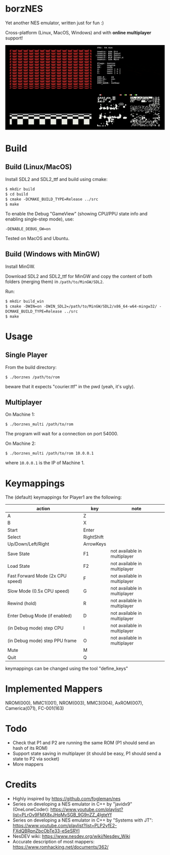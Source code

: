 # borzNES

Yet another NES emulator, written just for fun :)

Cross-platform (Linux, MacOS, Windows) and with **online multiplayer** support!

![screencast](resources/screencast.gif)

# Build
## Build (Linux/MacOS)

Install SDL2 and SDL2_ttf and build using cmake:
```
$ mkdir build
$ cd build
$ cmake -DCMAKE_BUILD_TYPE=Release ../src
$ make
```

To enable the Debug "GameView" (showing CPU/PPU state info and enabling single-step mode), use:
```
-DENABLE_DEBUG_GW=on
```

Tested on MacOS and Ubuntu.

## Build (Windows with MinGW)

Install MinGW.

Download SDL2 and SDL2_ttf for MinGW and copy the content of both folders (merging them) in `/path/to/MinGW/SDL2`.

Run:
```
$ mkdir build_win
$ cmake -DWIN=on -DWIN_SDL2=/path/to/MinGW/SDL2/x86_64-w64-mingw32/ -DCMAKE_BUILD_TYPE=Release ../src
$ make
```

# Usage
## Single Player

From the build directory:

```
$ ./borznes /path/to/rom
```

beware that it expects "courier.ttf" in the pwd (yeah, it's ugly).

## Multiplayer

On Machine 1:
```
$ ./borznes_multi /path/to/rom
```

The program will wait for a connection on port 54000.

On Machine 2:
```
$ ./borznes_multi /path/to/rom 10.0.0.1
```

where `10.0.0.1` is the IP of Machine 1.

# Keymappings

The (default) keymappings for Player1 are the following:

| action                           | key        | note                         |
|----------------------------------|------------|------------------------------|
| A                                | Z          |                              |
| B                                | X          |                              |
| Start                            | Enter      |                              |
| Select                           | RightShift |                              |
| Up/Down/Left/Right               | ArrowKeys  |                              |
| Save State                       | F1         | not available in multiplayer |
| Load State                       | F2         | not available in multiplayer |
| Fast Forward Mode (2x CPU speed) | F          | not available in multiplayer |
| Slow Mode (0.5x CPU speed)       | G          | not available in multiplayer |
| Rewind (hold)                    | R          | not available in multiplayer |
| Enter Debug Mode (if enabled)    | D          | not available in multiplayer |
| (in Debug mode) step CPU         | I          | not available in multiplayer |
| (in Debug mode) step PPU frame   | O          | not available in multiplayer |
| Mute                             | M          |                              |
| Quit                             | Q          |                              |

keymappings can be changed using the tool "define_keys"

# Implemented Mappers

NROM(000), MMC1(001), NROM(003), MMC3(004), AxROM(007), Camerica(071), FC-001(163)

# Todo
- Check that P1 and P2 are running the same ROM (P1 should send an hash of its ROM)
- Support state saving in multiplayer (it should be easy, P1 should send a state to P2 via socket)
- More mappers

# Credits

- Highly inspired by https://github.com/fogleman/nes
- Series on developing a NES emulator in C++ by "javidx9" (OneLoneCoder): https://www.youtube.com/playlist?list=PLrOv9FMX8xJHqMvSGB_9G9nZZ_4IgteYf
- Series on developing a NES emulator in C++ by "Systems with JT": https://www.youtube.com/playlist?list=PLP2yfE2-FXdQBRpnZbcObTe33-eSeSRYl
- NesDEV wiki: https://www.nesdev.org/wiki/Nesdev_Wiki
- Accurate description of most mappers: https://www.romhacking.net/documents/362/
